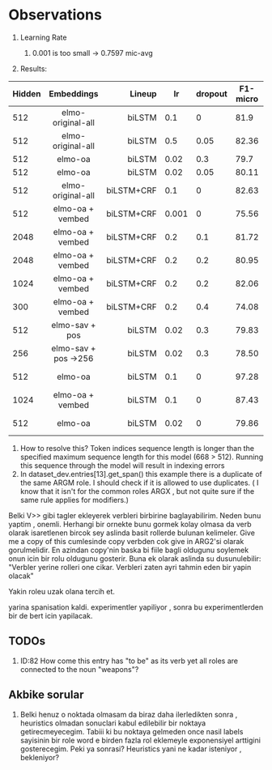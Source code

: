 # Observations

1. Learning Rate 
    1. 0.001 is too small -> 0.7597 mic-avg

2. Results:

| Hidden        | Embeddings		| Lineup 	    | lr 	|dropout |F1-micro|Accuracy | Info  |
| ------------- |:-------------:	| -------------:|-------|--------|--------|---------| ----- |
| 512      	| elmo-original-all  	| biLSTM 	    |0.1    |   0	 |81.9    |90       |       |
| 512      	| elmo-original-all  	| biLSTM 	    |0.5    |   0.05 |82.36   |83.44    |       |
| 512       | elmo-oa               | biLSTM        |0.02   |   0.3  |79.7    |81.17    |       |
| 512       | elmo-oa               | biLSTM        |0.02   |   0.05 |80.11   |81.55    |       |
| 512		| elmo-original-all    	| biLSTM+CRF    |0.1 	|   0	 |82.63   |90.4     |       |
| 512		| elmo-oa + vembed	    | biLSTM+CRF	|0.001	|   0	 |75.56	  |77.34    |       |
| 2048		| elmo-oa + vembed 	    | biLSTM+CRF	|0.2	|  0.1   |81.72   |83.21    |       |
| 2048		| elmo-oa + vembed 	    | biLSTM+CRF	|0.2	|  0.2   |80.95   |82.53    |       |
| 1024		| elmo-oa + vembed 	    | biLSTM+CRF	|0.2	|  0.2   |82.06   |83.61    |       |
| 300		| elmo-oa + vembed	    | biLSTM+CRF	|0.2	|  0.4	 |74.08	  |76.05    |       |
| 512		| elmo-sav + pos	    | biLSTM	    |0.02	|  0.3	 |79.83	  |81.16    |                     |
| 256		| elmo-sav + pos ->256	| biLSTM	    |0.02	|  0.3	 |78.50	  |80.09    |                     |
| 512       | elmo-oa               | biLSTM        |0.1    |   0    |97.28   |98.96    | Predicate Prediction|
| 1024      | elmo-oa + vembed      | biLSTM        | 0.1   |   0    |87.43   |87.95    | Direction Prediction|
| 512       | elmo-oa               | biLSTM        | 0.02  |   0    |79.86   |81.28    | +top-4 RolePairs    |


1. How to resolve this? Token indices sequence length is longer than the specified maximum sequence length for this model (668 > 512). Running this sequence through the model will result in indexing errors
2. In dataset_dev.entries[13].get_span() this example there is a duplicate of the same ARGM role. I should check if it is allowed to use duplicates. ( I know that it isn't for the common roles ARGX , but not quite sure if the same rule applies  for modifiers.)

Belki V>> gibi tagler ekleyerek verbleri birbirine baglayabilirim.
Neden bunu yaptim , onemli. 
Herhangi bir ornekte bunu gormek kolay olmasa da verb olarak isaretlenen bircok sey aslinda basit rollerde bulunan kelimeler.
Give me a copy of this cumlesinde copy verbden cok give in ARG2'si olarak gorulmelidir. En azindan copy'nin baska bi fiile bagli oldugunu soylemek onun icin bir rolu oldugunu gosterir. Buna ek olarak aslinda su dusunulebilir: "Verbler yerine rolleri one cikar. Verbleri zaten ayri tahmin eden bir yapin olacak" 

Yakin roleu uzak olana tercih et.

yarina spanisation kaldi. experimentler yapiliyor , sonra bu experimentlerden bir de bert icin yapilacak.



## TODOs 
1. ID:82 How come this entry has "to be" as its verb yet all roles are connected to the noun "weapons"?



## Akbike sorular
1. Belki henuz o noktada olmasam da biraz daha ilerledikten sonra , heuristics olmadan sonuclari kabul edilebilir bir noktaya getirecmeyecegim. Tabiii ki bu noktaya gelmeden once 
nasil labels sayisinin bir role word e birden fazla rol eklemeyle exponensiyel arttigini gosterecegim. Peki ya sonrasi? Heuristics yani ne kadar isteniyor , bekleniyor?